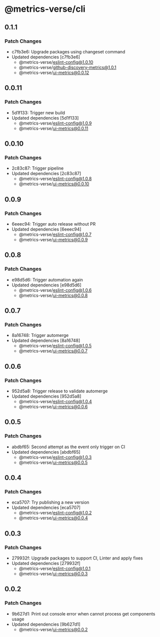 # @metrics-verse/cli

## 0.1.1

### Patch Changes

- c7fb3e6: Upgrade packages using changeset command
- Updated dependencies [c7fb3e6]
  - @metrics-verse/eslint-config@1.0.10
  - @metrics-verse/github-discovery-metrics@1.0.1
  - @metrics-verse/ui-metrics@0.0.12

## 0.0.11

### Patch Changes

- 5d1f133: Trigger new build
- Updated dependencies [5d1f133]
  - @metrics-verse/eslint-config@1.0.9
  - @metrics-verse/ui-metrics@0.0.11

## 0.0.10

### Patch Changes

- 2c83c87: Trigger pipeline
- Updated dependencies [2c83c87]
  - @metrics-verse/eslint-config@1.0.8
  - @metrics-verse/ui-metrics@0.0.10

## 0.0.9

### Patch Changes

- 6eeec94: Trigger auto release without PR
- Updated dependencies [6eeec94]
  - @metrics-verse/eslint-config@1.0.7
  - @metrics-verse/ui-metrics@0.0.9

## 0.0.8

### Patch Changes

- e98d5d6: Trigger automation again
- Updated dependencies [e98d5d6]
  - @metrics-verse/eslint-config@1.0.6
  - @metrics-verse/ui-metrics@0.0.8

## 0.0.7

### Patch Changes

- 8a16748: Trigger automerge
- Updated dependencies [8a16748]
  - @metrics-verse/eslint-config@1.0.5
  - @metrics-verse/ui-metrics@0.0.7

## 0.0.6

### Patch Changes

- 952d5a8: Trigger release to validate automerge
- Updated dependencies [952d5a8]
  - @metrics-verse/eslint-config@1.0.4
  - @metrics-verse/ui-metrics@0.0.6

## 0.0.5

### Patch Changes

- abdbf65: Second attempt as the event only trigger on CI
- Updated dependencies [abdbf65]
  - @metrics-verse/eslint-config@1.0.3
  - @metrics-verse/ui-metrics@0.0.5

## 0.0.4

### Patch Changes

- eca5707: Try publishing a new version
- Updated dependencies [eca5707]
  - @metrics-verse/eslint-config@1.0.2
  - @metrics-verse/ui-metrics@0.0.4

## 0.0.3

### Patch Changes

- 279932f: Upgrade packages to support CI, Linter and apply fixes
- Updated dependencies [279932f]
  - @metrics-verse/eslint-config@1.0.1
  - @metrics-verse/ui-metrics@0.0.3

## 0.0.2

### Patch Changes

- 9b627d1: Print out console error when cannot process get components usage
- Updated dependencies [9b627d1]
  - @metrics-verse/ui-metrics@0.0.2
